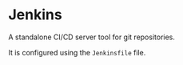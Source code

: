 # Jenkins
A standalone CI/CD server tool for git repositories.

It is configured using the `Jenkinsfile` file.